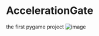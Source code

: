 # AccelerationGate
the first pygame project
![image](https://github.com/KTruong9303/IE221_AccelerationGate/assets/91974329/8a975b0e-46bd-42a0-becc-b593a1241977)

